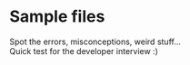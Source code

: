 # Sample files

Spot the errors, misconceptions, weird stuff...  
Quick test for the developer interview :)

